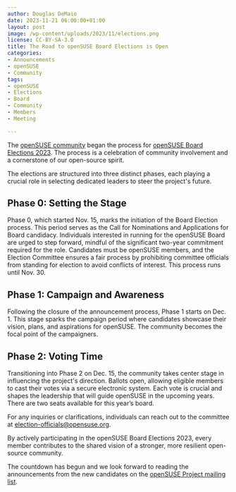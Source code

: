 ```yaml
---
author: Douglas DeMaio
date: 2023-11-21 06:00:00+01:00
layout: post
image: /wp-content/uploads/2023/11/elections.png
license: CC-BY-SA-3.0
title: The Road to openSUSE Board Elections is Open
categories:
- Announcements
- openSUSE
- Community
tags:
- openSUSE
- Elections
- Board
- Community
- Members
- Meeting

--- 
```


The [openSUSE community](https://www.opensuse.org/) began the process for [openSUSE Board Elections 2023](https://en.opensuse.org/openSUSE:Board_election). The process is a celebration of community involvement and a cornerstone of our open-source spirit. 

The elections are structured into three distinct phases, each playing a crucial role in selecting dedicated leaders to steer the project's future.

## Phase 0: Setting the Stage

Phase 0, which started Nov. 15, marks the initiation of the Board Election process. This period serves as the Call for Nominations and Applications for Board candidacy. Individuals interested in running for the openSUSE Board are urged to step forward, mindful of the significant two-year commitment required for the role. Candidates must be openSUSE members, and the Election Committee ensures a fair process by prohibiting committee officials from standing for election to avoid conflicts of interest. This process runs until Nov. 30.

## Phase 1: Campaign and Awareness

Following the closure of the announcement process, Phase 1 starts on Dec. 1. This stage sparks the campaign period where candidates showcase their vision, plans, and aspirations for openSUSE. The community becomes the focal point of the campaigners.

## Phase 2: Voting Time

Transitioning into Phase 2 on Dec. 15, the community takes center stage in influencing the project's direction. Ballots open, allowing eligible members to cast their votes via a secure electronic system. Each vote is crucial and shapes the leadership that will guide openSUSE in the upcoming years. There are two seats available for this year’s board.

For any inquiries or clarifications, individuals can reach out to the committee at election-officials@opensuse.org.

By actively participating in the openSUSE Board Elections 2023, every member contributes to the shared vision of a stronger, more resilient open-source community.

The countdown has begun and we look forward to reading the announcements from the new candidates on the [openSUSE Project mailing list](https://lists.opensuse.org/archives/list/project@lists.opensuse.org/). 

<meta name="openSUSE, board, community, wiki, phases, process" content="HTML,CSS,XML,JavaScript">
